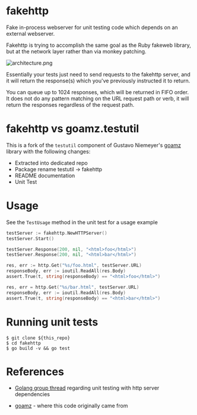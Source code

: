 # fakehttp

Fake in-process webserver for unit testing code which depends on an external webserver.

Fakehttp is trying to accomplish the same goal as the Ruby fakeweb library, but at the network layer rather than via monkey patching.  

![architecture.png](http://cl.ly/image/1n0n3y283z0a/Screen%20Shot%202013-07-24%20at%2010.02.57%20PM.png)

Essentially your tests just need to send requests to the fakehttp server, and it will return the response(s) which you've previously instructed it to return.

You can queue up to 1024 responses, which will be returned in FIFO order.  It does not do any pattern matching on the URL request path or verb, it will return the responses regardless of the request path.

# fakehttp vs goamz.testutil

This is a fork of the `testutil` component of Gustavo Niemeyer's [goamz](https://github.com/soundcloud/goamz) library with the following changes:

* Extracted into dedicated repo
* Package rename testutil -> fakehttp
* README documentation
* Unit Test

# Usage

See the `TestUsage` method in the unit test for a usage example

```go
testServer := fakehttp.NewHTTPServer()
testServer.Start()

testServer.Response(200, nil, "<html>foo</html>")
testServer.Response(200, nil, "<html>bar</html>")

res, err := http.Get("%s/foo.html", testServer.URL)
responseBody, err := ioutil.ReadAll(res.Body)
assert.True(t, string(responseBody) == "<html>foo</html>")

res, err = http.Get("%s/bar.html", testServer.URL)
responseBody, err := ioutil.ReadAll(res.Body)
assert.True(t, string(responseBody) == "<html>bar</html>")


```


# Running unit tests

```
$ git clone ${this_repo}
$ cd fakehttp
$ go build -v && go test
```

# References

* [Golang group thread](https://groups.google.com/forum/#!topic/golang-nuts/6AN1E2CJOxI) regarding unit testing with http server dependencies

* [goamz](https://github.com/soundcloud/goamz) - where this code originally came from